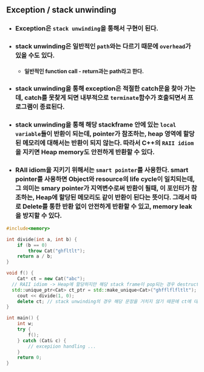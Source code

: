 ## Exception / stack unwinding

- ### Exception은 `stack unwinding`을 통해서 구현이 된다.
- ### stack unwinding은 일반적인 `path`와는 다르기 때문에 `overhead`가 있을 수도 있다.
  - #### 일반적인 function call - return과는 path라고 한다.
- ### stack unwinding을 통해 exception은 적절한 catch문을 찾아 가는데, catch를 못찾게 되면 내부적으로 `terminate`함수가 호출되면서 프로그램이 종료된다.
- ### stack unwinding을 통해 해당 stackframe 안에 있는 `local variable`들이 반환이 되는데, pointer가 참조하는, heap 영역에 할당된 메모리에 대해서는 반환이 되지 않는다. 따라서 C++의 `RAII idiom`을 지키면 Heap memory도 안전하게 반환할 수 있다.
- ### RAII idiom을 지키기 위해서는 `smart pointer`를 사용한다. smart pointer를 사용하면 Object와 resource의 life cycle이 일치되는데, 그 의미는 smary pointer가 지역변수로써 반환이 될때, 이 포인터가 참조하는, Heap에 할당된 메모리도 같이 반환이 된다는 뜻이다. 그래서 따로 Delete를 통한 반환 없이 안전하게 반환할 수 있고, memory leak을 방지할 수 있다.

```cpp
#include<memory>

int divide(int a, int b) {
	if (b == 0)
		throw Cat("ghfltlt");
	return a / b;
}

void f() {
	Cat* ct = new Cat("abc");
  // RAII idiom -> Heap에 할당하지만 해당 stack frame이 pop되는 경우 destructor 호출
  std::unique_ptr<Cat> ct_ptr = std::make_unique<Cat>("ghfflflfltlt");
	cout << divide(1, 0);
	delete ct; // stack unwinding의 경우 해당 문장을 거치지 않기 때문에 ct에 대한 destructor가 호출 되지 않음. - memory leak
}

int main() {
	int w;
	try {
		f();
	} catch (Cat& c) {
		// excepiion handling ...
	}
	return 0;
}
```
